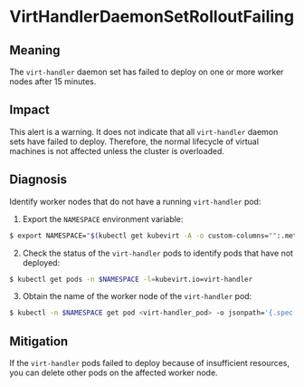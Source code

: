# VirtHandlerDaemonSetRolloutFailing
<!--apinnick, Nov 2022-->

## Meaning

The `virt-handler` daemon set has failed to deploy on one or more worker nodes after 15 minutes.

## Impact

This alert is a warning. It does not indicate that all `virt-handler` daemon sets have failed to deploy. Therefore, the normal lifecycle of virtual machines is not affected unless the cluster is overloaded.

## Diagnosis

Identify worker nodes that do not have a running `virt-handler` pod:

1. Export the `NAMESPACE` environment variable:
  ```bash
  $ export NAMESPACE="$(kubectl get kubevirt -A -o custom-columns="":.metadata.namespace)"
  ```
2. Check the status of the `virt-handler` pods to identify pods that have not deployed:
  ```bash
  $ kubectl get pods -n $NAMESPACE -l=kubevirt.io=virt-handler
  ```
3. Obtain the name of the worker node of the `virt-handler` pod:
  ```bash
  $ kubectl -n $NAMESPACE get pod <virt-handler_pod> -o jsonpath='{.spec.nodeName}'
  ```

## Mitigation

If the `virt-handler` pods failed to deploy because of insufficient resources, you can delete other pods on the affected worker node.
